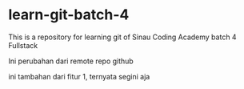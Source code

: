 # learn-git-batch-4

This is a repository for learning git of Sinau Coding Academy batch 4 Fullstack

Ini perubahan dari remote repo github

ini tambahan dari fitur 1, ternyata segini aja